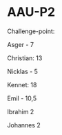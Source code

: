 # AAU-P2

Challenge-point:

Asger - 7

Christian: 13

Nicklas - 5

Kennet: 18

Emil - 10,5

Ibrahim  2

Johannes 2

